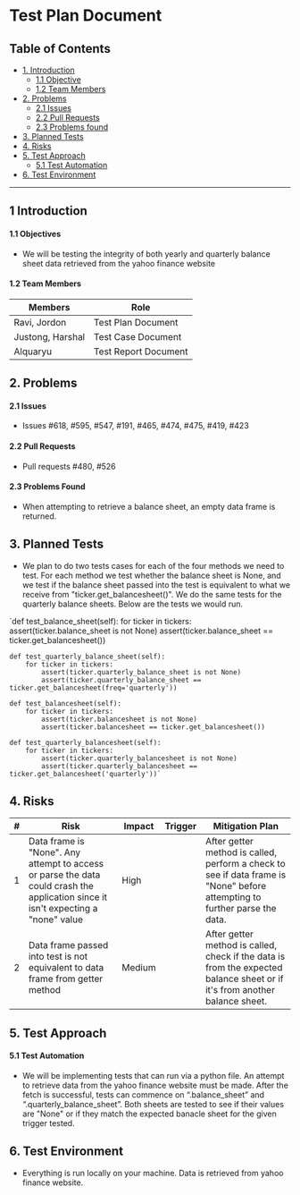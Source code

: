 # Test Plan Document

## Table of Contents
* [1. Introduction](#intro)
  - [1.1 Objective](#s1)
  - [1.2 Team Members](#s2)
* [2. Problems](#problems)
  - [2.1 Issues](#issues)
  - [2.2 Pull Requests](#pr)
  - [2.3 Problems found](#pf)
* [3. Planned Tests](#plannedTests)
* [4. Risks](#risks)
* [5. Test Approach](#testApproach)
  - [5.1 Test Automation](#s5)
* [6. Test Environment](#testEnvironment)

***

<a id="intro"><h2>1 Introduction</h2></a>
<a id="s1"><h4>1.1 Objectives</h4></a>
- We will be testing the integrity of both yearly and quarterly balance sheet data retrieved from the yahoo finance website 

<a id="s2"><h4>1.2 Team Members</h4></a>

| Members  | Role |
|---|---|
|  Ravi, Jordon |  Test Plan Document |
| Justong, Harshal  |  Test Case Document |
|  Alquaryu |  Test Report Document |


<a id="problems"><h2>2. Problems</h2></a>

<a id="issues"><h4>2.1 Issues</h4></a>
- Issues #618, #595, #547, #191, #465, #474, #475, #419, #423

<a id="pr"><h4>2.2 Pull Requests</h4></a>
- Pull requests #480, #526

<a id="pf"><h4>2.3 Problems Found</h4></a>
- When attempting to retrieve a balance sheet, an empty data frame is returned.

<a id="plannedTests"><h2>3. Planned Tests</h2></a>
- We plan to do two tests cases for each of the four methods we need to test. For each method we test whether the balance sheet is None, 
and we test if the balance sheet passed into the test is equivalent to what we receive from "ticker.get_balancesheet()". 
We do the same tests for the quarterly balance sheets. Below are the tests we would run.

`def test_balance_sheet(self):
        for ticker in tickers:
            assert(ticker.balance_sheet is not None)
            assert(ticker.balance_sheet == ticker.get_balancesheet())

    def test_quarterly_balance_sheet(self):
        for ticker in tickers:
            assert(ticker.quarterly_balance_sheet is not None)
            assert(ticker.quarterly_balance_sheet == ticker.get_balancesheet(freq='quarterly'))

    def test_balancesheet(self):
        for ticker in tickers:
            assert(ticker.balancesheet is not None)
            assert(ticker.balancesheet == ticker.get_balancesheet())

    def test_quarterly_balancesheet(self):
        for ticker in tickers:
            assert(ticker.quarterly_balancesheet is not None)
            assert(ticker.quarterly_balancesheet == ticker.get_balancesheet('quarterly'))`


<a id="risks"><h2>4. Risks</h2></a>

| #  | Risk | Impact | Trigger | Mitigation Plan |
|---|---|---|---|---|
| 1 | Data frame is "None". Any attempt to access or parse the data could crash the application since it isn't expecting a "none" value | High |  | After getter method is called, perform a check to see if data frame is "None" before attempting to further parse the data. |
| 2 | Data frame passed into test is not equivalent to data frame from getter method | Medium |  | After getter method is called, check if the data is from the expected balance sheet or if it's from another balance sheet. |

<a id="testApproach"><h2>5. Test Approach</h2></a>
<a id="s5"><h4>5.1 Test Automation</h4></a>
- We will be implementing tests that can run via a python file. An attempt to retrieve data from the yahoo finance website must be made.
After the fetch is successful, tests can commence on “.balance_sheet” and “.quarterly_balance_sheet”. Both sheets are tested to see if their values are "None" or if they match the expected banacle sheet for the given trigger tested.

<a id="testEnvironment"><h2>6. Test Environment</h2></a>
- Everything is run locally on your machine. Data is retrieved from yahoo finance website.
























